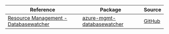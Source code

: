 | Reference | Package | Source |
|---|---|---|
|[Resource Management - Databasewatcher](mgmt-databasewatcher-readme.md)|[azure-mgmt-databasewatcher](https://pypi.org/project/azure-mgmt-databasewatcher)|[GitHub](https://github.com/Azure/azure-sdk-for-python/blob/main/sdk/databasewatcher/azure-mgmt-databasewatcher)|
